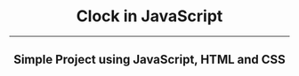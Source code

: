 <h1 align="center"> Clock in JavaScript </h1>
<hr>
<h2 align="center"> Simple Project using JavaScript, HTML and CSS </h2>